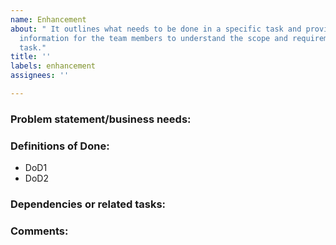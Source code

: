 ```yaml
---
name: Enhancement
about: " It outlines what needs to be done in a specific task and provides enough
  information for the team members to understand the scope and requirements of the
  task."
title: ''
labels: enhancement
assignees: ''

---
```


### Problem statement/business needs:


### Definitions of Done:

- DoD1
- DoD2

### Dependencies or related tasks:


### Comments:

